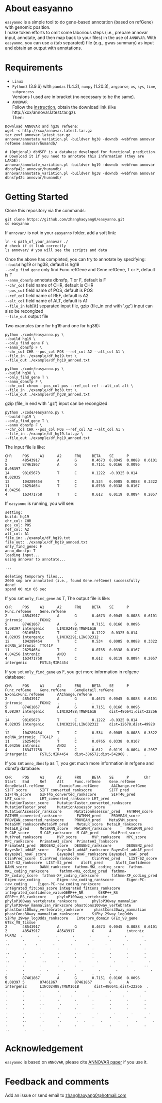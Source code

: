 
# About easyanno
`easyanno` is a simple tool to do gene-based annotation (based on refGene) with genomic position.  
I make token efforts to omit some laborious steps (i.e., prepare annovar input, annotate, and then map back to your files) in the use of `ANNOVAR`.
With `easyanno`, you can use a (tab separated) file (e.g., gwas summary) as input and obtain an output with annotations.

# Requirements 
- `Linux` 
- `Python3` (3.9.6) with `pandas` (1.4.3), `numpy` (1.20.3), `argparse`, `os`, `sys`, `time`, `subprocess`  
Versions I used are in bracket (no necessary to be the same).
- `ANNOVAR`  
Follow the [instruction](https://www.openbioinformatics.org/annovar/annovar_download_form.php), obtain the download link (like http://xxx/annovar.latest.tar.gz).  
Then:
```
Download ANNOVAR and hg38 refGene:
wget -c http://xxx/annovar.latest.tar.gz
tar zxvf annovar.latest.tar.gz
annovar/annotate_variation.pl -buildver hg38 -downdb -webfrom annovar refGene annovar/humandb/

# (Optional) dbNSFP is a database developed for functional prediction. 
# Download it if you need to annotate this information (they are LARGE):
annovar/annotate_variation.pl -buildver hg19 -downdb -webfrom annovar dbnsfp42c annovar/humandb/
annovar/annotate_variation.pl -buildver hg38 -downdb -webfrom annovar dbnsfp42c annovar/humandb/
```

# Getting Started
Clone this repository via the commands:
```
git clone https://github.com/zhanghaoyang0/easyanno.git
cd easyanno
```
If `annovar/` is not in your `easyanno` folder, add a soft link:
```
ln -s path_of_your_annovar ./
# check if it link correctly
ls annovar/ # you will see the scripts and data
```

Once the above has completed, you can try to annotate by specifying:  
`--build` hg19 or hg38, default is hg19   
`--only_find_gene` only find Func.refGene and Gene.refGene, T or F, default is T  
`--anno_dbnsfp` annotate dbnsfp, T or F, default is F  
`--chr_col` field name of CHR, default is CHR   
`--pos_col` field name of POS, default is POS   
`--ref_col` field name of REF, default is A2   
`--alt_col` field name of ALT, default is A1   
`--file_in` tab[\t] separated input file, gzip (file_in end with '.gz') input can also be recongized  
`--file_out` output file  

Two examples (one for hg19 and one for hg38):

```
python ./code/easyanno.py \
--build hg19 \
--only_find_gene F \
--anno_dbnsfp F \
--chr_col CHR --pos_col POS --ref_col A2 --alt_col A1 \
--file_in ./example/df_hg19.txt \
--file_out ./example/df_hg19_annoed.txt

python ./code/easyanno.py \
--build hg38 \
--only_find_gene T \
--anno_dbnsfp F \
--chr_col chrom --pos_col pos --ref_col ref --alt_col alt \
--file_in ./example/df_hg38.txt \
--file_out ./example/df_hg38_annoed.txt
```

gzip (file_in end with '.gz') input can be recongized: 
```
python ./code/easyanno.py \
--build hg19 \
--only_find_gene T \
--anno_dbnsfp F \
--chr_col CHR --pos_col POS --ref_col A2 --alt_col A1 \
--file_in ./example/df_hg19.txt.gz \
--file_out ./example/df_hg19_annoed.txt
```

The input file is like:
```
CHR     POS     A1      A2      FRQ     BETA    SE      P
2       48543917        A       G       0.4673  0.0045  0.0088  0.6101
5       87461867        A       G       0.7151  0.0166  0.0096  0.08397
14      98165673        T       C       0.1222  -0.0325 0.014   0.02035
12      104289454       T       C       0.534   0.0085  0.0088  0.3322
11      26254654        T       C       0.0765  0.0338  0.0167  0.04256
4       163471758       T       C       0.612   0.0119  0.0094  0.2057
```

If `easyanno` is running, you will see:
```
setting:
build: hg19
chr_col: CHR
pos_col: POS
ref_col: A2
alt_col: A1
file_in: ./example/df_hg19.txt
file_out: ./example/df_hg19_annoed.txt
only_find_gene: F
anno_dbnsfp: T
loading input...
using annovar to annotate...

...

deleting temporary files...
2000 snp are annotated (i.e., found Gene.refGene) successfully
done!
spend 00 min 05 sec
```

If you set `only_find_gene` as T, The output file is like:
```
CHR     POS     A1      A2      FRQ     BETA    SE      P       Func.refGene    Gene.refGene
2       48543917        A       G       0.4673  0.0045  0.0088  0.6101  intronic        FOXN2
5       87461867        A       G       0.7151  0.0166  0.0096  0.08397 intergenic      LINC02488;TMEM161B
14      98165673        T       C       0.1222  -0.0325 0.014   0.02035 intergenic      LINC02291;LINC02312
12      104289454       T       C       0.534   0.0085  0.0088  0.3322  ncRNA_intronic  TTC41P
11      26254654        T       C       0.0765  0.0338  0.0167  0.04256 intronic        ANO3
4       163471758       T       C       0.612   0.0119  0.0094  0.2057  intergenic      FSTL5;MIR4454
```

If you set `only_find_gene` as F, you get more information in refgene database:
```
CHR     POS     A1      A2      FRQ     BETA    SE      P       Func.refGene    Gene.refGene    GeneDetail.refGene      ExonicFunc.refGene      AAChange.refGene
2       48543917        A       G       0.4673  0.0045  0.0088  0.6101  intronic        FOXN2   .       .       .
5       87461867        A       G       0.7151  0.0166  0.0096  0.08397 intergenic      LINC02488;TMEM161B      dist=486641;dist=22266  .       .
14      98165673        T       C       0.1222  -0.0325 0.014   0.02035 intergenic      LINC02291;LINC02312     dist=12678;dist=49928   .       .
12      104289454       T       C       0.534   0.0085  0.0088  0.3322  ncRNA_intronic  TTC41P  .       .       .
11      26254654        T       C       0.0765  0.0338  0.0167  0.04256 intronic        ANO3    .       .       .
4       163471758       T       C       0.612   0.0119  0.0094  0.2057  intergenic      FSTL5;MIR4454   dist=386572;dist=542968 .       .
```

If you set `anno_dbnsfp` as T, you get much more information in refgene and dbnsfp database:
```
CHR     POS     A1      A2      FRQ     BETA    SE      P       Chr     Start   End     Ref     Alt     Func.refGene    Gene.refGene    GeneDetail.refGene       ExonicFunc.refGene      AAChange.refGene        SIFT_score      SIFT_converted_rankscore        SIFT_pred       SIFT4G_score    SIFT4G_converted_rankscore       SIFT4G_pred     LRT_score       LRT_converted_rankscore LRT_pred        MutationTaster_score    MutationTaster_converted_rankscore      MutationTaster_pred     MutationAssessor_score  MutationAssessor_rankscore      MutationAssessor_pred   FATHMM_score    FATHMM_converted_rankscore       FATHMM_pred     PROVEAN_score   PROVEAN_converted_rankscore     PROVEAN_pred    MetaSVM_score   MetaSVM_rankscoreMetaSVM_pred    MetaLR_score  MetaLR_rankscore        MetaLR_pred     MetaRNN_score   MetaRNN_rankscore       MetaRNN_pred    M-CAP_score     M-CAP_rankscore  M-CAP_pred      MutPred_score   MutPred_rankscore       MVP_score       MVP_rankscore   MPC_score       MPC_rankscore   PrimateAI_score  PrimateAI_rankscore     PrimateAI_pred  DEOGEN2_score   DEOGEN2_rankscore       DEOGEN2_pred    BayesDel_addAF_score    BayesDel_addAF_rankscore BayesDel_addAF_pred     BayesDel_noAF_score     BayesDel_noAF_rankscore BayesDel_noAF_pred      ClinPred_score  ClinPred_rankscore      ClinPred_pred    LIST-S2_score   LIST-S2_rankscore  LIST-S2_pred    Aloft_pred      Aloft_Confidence        DANN_score      DANN_rankscore  fathmm-MKL_coding_score  fathmm-MKL_coding_rankscore     fathmm-MKL_coding_pred  fathmm-XF_coding_score  fathmm-XF_coding_rankscore      fathmm-XF_coding_pred    Eigen-raw_coding        Eigen-raw_coding_rankscore      Eigen-PC-raw_coding     Eigen-PC-raw_coding_rankscore   integrated_fitCons_score integrated_fitCons_rankscore    integrated_confidence_valueGERP++_NR       GERP++_RS       GERP++_RS_rankscore     phyloP100way_vertebrate  phyloP100way_vertebrate_rankscore       phyloP30way_mammalian   phyloP30way_mammalian_rankscore phastCons100way_vertebrate      phastCons100way_vertebrate_rankscore     phastCons30way_mammalian        phastCons30way_mammalian_rankscore      SiPhy_29way_logOdds     SiPhy_29way_logOdds_rankscore    Interpro_domain GTEx_V8_gene    GTEx_V8_tissue
2       48543917        A       G       0.4673  0.0045  0.0088  0.6101  2       48543917        48543917        G       A       intronic        FOXN2  .       .       .       .       .       .       .       .       .       .       .       .       .       .       .       .       .       ..       .    .       .       .       .       .       .       .       .       .       .       .       .       .       .       .       .       ..       .       .      .       .       .       .       .       .       .       .       .       .       .       .       .       .       .       ..       .       ..       .       .       .       .       .       .       .       .       .       .       .       .       .       .       ..       .       .       .  .       .       .       .       .       .       .       .       .       .       .       .       .       .
5       87461867        A       G       0.7151  0.0166  0.0096  0.08397 5       87461867        87461867        G       A       intergenic      LINC02488;TMEM161B       dist=486641;dist=22266  .       .       .       .       .       .       .       .       .       .       .       .       ..       .    .       .       .       .       .       .       .       .       .       .       .       .       .       .       .       .       ..       .       .      .       .       .       .       .       .       .       .       .       .       .       .       .       .       .       ..       .       ..       .       .       .       .       .       .       .       .       .       .       .       .       .       .       ..       .       .       .  .       .       .       .       .       .       .       .       .       .       .       .       .       .       ..       .       .
```


# Acknowledgement
`easyanno` is based on `ANNOVAR`, please cite [ANNOVAR paper](https://academic.oup.com/nar/article/38/16/e164/1749458) if you use it.

# Feedback and comments
Add an issue or send email to zhanghaoyang0@hotmail.com